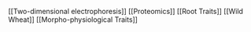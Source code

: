 [[Two-dimensional electrophoresis]]
[[Proteomics]]
[[Root Traits]]
[[Wild Wheat]]
[[Morpho-physiological Traits]]
